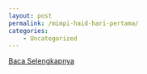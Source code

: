 ```yaml
---
layout: post
permalink: /mimpi-haid-hari-pertama/
categories:
    - Uncategorized
---
```


[Baca Selengkapnya](/02)